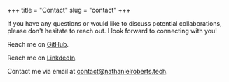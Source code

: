 +++
title = "Contact"
slug = "contact"
+++

If you have any questions or would like to discuss potential collaborations, please don't hesitate to reach out. I look forward to connecting with you!

Reach me on [GitHub](https://github.com/nathaniel-roberts/).

Reach me on [LinkdedIn](https://linkedin.com/in/nathaniel-g-roberts/).

Contact me via email at contact@nathanielroberts.tech.